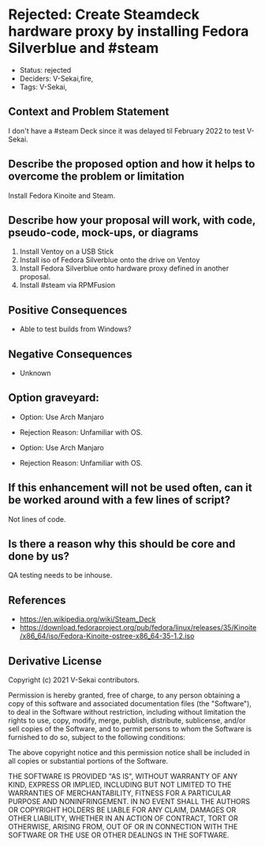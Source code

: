 # Rejected: Create Steamdeck hardware proxy by installing Fedora Silverblue and #steam

- Status: rejected <!-- draft | rejected | accepted | deprecated | superseded by -->
- Deciders: V-Sekai,fire,
- Tags: V-Sekai,

## Context and Problem Statement

I don't have a #steam Deck since it was delayed til February 2022 to test V-Sekai.

## Describe the proposed option and how it helps to overcome the problem or limitation

Install Fedora Kinoite and Steam.

## Describe how your proposal will work, with code, pseudo-code, mock-ups, or diagrams

1. Install Ventoy on a USB Stick
1. Install iso of Fedora Silverblue onto the drive on Ventoy
1. Install Fedora Silverblue onto hardware proxy defined in another proposal.
1. Install #steam via RPMFusion

## Positive Consequences <!-- optional -->

- Able to test builds from Windows?

## Negative Consequences <!-- optional -->

- Unknown

## Option graveyard: <!-- same as above -->

- Option: Use Arch Manjaro
- Rejection Reason: Unfamiliar with OS.

- Option: Use Arch Manjaro
- Rejection Reason: Unfamiliar with OS.

## If this enhancement will not be used often, can it be worked around with a few lines of script?

Not lines of code.

## Is there a reason why this should be core and done by us?

QA testing needs to be inhouse.

## References <!-- optional and numbers of links can vary -->

- https://en.wikipedia.org/wiki/Steam_Deck
- https://download.fedoraproject.org/pub/fedora/linux/releases/35/Kinoite/x86_64/iso/Fedora-Kinoite-ostree-x86_64-35-1.2.iso

## Derivative License

Copyright (c) 2021 V-Sekai contributors.

Permission is hereby granted, free of charge, to any person obtaining a copy
of this software and associated documentation files (the "Software"), to deal
in the Software without restriction, including without limitation the rights
to use, copy, modify, merge, publish, distribute, sublicense, and/or sell
copies of the Software, and to permit persons to whom the Software is
furnished to do so, subject to the following conditions:

The above copyright notice and this permission notice shall be included in all
copies or substantial portions of the Software.

THE SOFTWARE IS PROVIDED "AS IS", WITHOUT WARRANTY OF ANY KIND, EXPRESS OR
IMPLIED, INCLUDING BUT NOT LIMITED TO THE WARRANTIES OF MERCHANTABILITY,
FITNESS FOR A PARTICULAR PURPOSE AND NONINFRINGEMENT. IN NO EVENT SHALL THE
AUTHORS OR COPYRIGHT HOLDERS BE LIABLE FOR ANY CLAIM, DAMAGES OR OTHER
LIABILITY, WHETHER IN AN ACTION OF CONTRACT, TORT OR OTHERWISE, ARISING FROM,
OUT OF OR IN CONNECTION WITH THE SOFTWARE OR THE USE OR OTHER DEALINGS IN THE
SOFTWARE.
